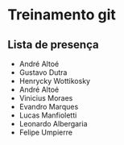 # Treinamento git

## Lista de presença
- André Altoé
- Gustavo Dutra
- Henrycky Wottikosky
- André Altoé
- Vinicius Moraes
- Evandro Marques
- Lucas Manfioletti
- Leonardo Albergaria
- Felipe Umpierre
